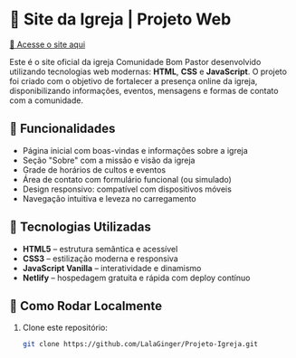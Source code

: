 # 🌟 Site da Igreja | Projeto Web

[🔗 Acesse o site aqui](https://shimmering-muffin-4cbcd4.netlify.app)

Este é o site oficial da igreja Comunidade Bom Pastor desenvolvido utilizando tecnologias web modernas: **HTML**, **CSS** e **JavaScript**. O projeto foi criado com o objetivo de fortalecer a presença online da igreja, disponibilizando informações, eventos, mensagens e formas de contato com a comunidade.

## 📌 Funcionalidades

- Página inicial com boas-vindas e informações sobre a igreja  
- Seção "Sobre" com a missão e visão da igreja  
- Grade de horários de cultos e eventos  
- Área de contato com formulário funcional (ou simulado)  
- Design responsivo: compatível com dispositivos móveis  
- Navegação intuitiva e leveza no carregamento

## 🚀 Tecnologias Utilizadas

- **HTML5** – estrutura semântica e acessível  
- **CSS3** – estilização moderna e responsiva  
- **JavaScript Vanilla** – interatividade e dinamismo  
- **Netlify** – hospedagem gratuita e rápida com deploy contínuo

## 📂 Como Rodar Localmente

1. Clone este repositório:
   ```bash
   git clone https://github.com/LalaGinger/Projeto-Igreja.git
